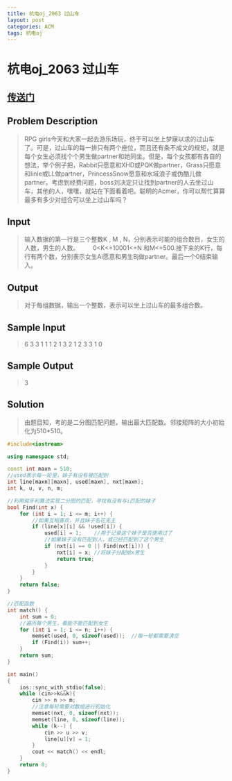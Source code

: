 ```yaml
---
title: 杭电oj_2063 过山车
layout: post
categories: ACM
tags: 杭电oj
---
```

# 杭电oj_2063 过山车

## [传送门](http://acm.hdu.edu.cn/showproblem.php?pid=2063)
 
## Problem Description

> RPG girls今天和大家一起去游乐场玩，终于可以坐上梦寐以求的过山车了。可是，过山车的每一排只有两个座位，而且还有条不成文的规矩，就是每个女生必须找个个男生做partner和她同坐。但是，每个女孩都有各自的想法，举个例子把，Rabbit只愿意和XHD或PQK做partner，Grass只愿意和linle或LL做partner，PrincessSnow愿意和水域浪子或伪酷儿做partner。考虑到经费问题，boss刘决定只让找到partner的人去坐过山车，其他的人，嘿嘿，就站在下面看着吧。聪明的Acmer，你可以帮忙算算最多有多少对组合可以坐上过山车吗？

## Input

> 输入数据的第一行是三个整数K , M , N，分别表示可能的组合数目，女生的人数，男生的人数。
&emsp;&emsp;0<K<=10001<=N 和M<=500.接下来的K行，每行有两个数，分别表示女生Ai愿意和男生Bj做partner。最后一个0结束输入。

## Output

> 对于每组数据，输出一个整数，表示可以坐上过山车的最多组合数。

## Sample Input

> 6 3 3
1 1
1 2
1 3
2 1
2 3
3 1
0

## Sample Output

> 3

## Solution

> 由题目知，考的是二分图匹配问题，输出最大匹配数。邻接矩阵的大小初始化为510*510。

```c++
#include<iostream>

using namespace std;

const int maxn = 510;
//used表示每一轮里，妹子有没有被匹配到
int line[maxn][maxn], used[maxn], nxt[maxn];
int k, u, v, n, m;

//利用匈牙利算法实现二分图的匹配，寻找有没有与i匹配的妹子
bool Find(int x) {
	for (int i = 1; i <= m; i++) {
		//如果互相喜欢，并且妹子名花无主
		if (line[x][i] && !used[i]) {
			used[i] = 1;	//用于记录这个妹子是否使用过了
			//如果妹子没有匹配到人，或已经匹配到了这个男生
			if (nxt[i] == 0 || Find(nxt[i])) {
				nxt[i] = x;	//将妹子分配给x男生
				return true;
			}
		}
	}
	return false;
}

//匹配函数
int match() {
	int sum = 0;
	//遍历每个男生，看能不能匹配到女生
	for (int i = 1; i <= n; i++) {
		memset(used, 0, sizeof(used));	//每一轮都需要清空
		if (Find(i)) sum++;
	}
	return sum;
}

int main()
{
	ios::sync_with_stdio(false);
	while (cin>>k&&k){
		cin >> n >> m;
		//注意每轮需要对数组进行初始化
		memset(nxt, 0, sizeof(nxt));
		memset(line, 0, sizeof(line));
		while (k--) {
			cin >> u >> v;
			line[u][v] = 1;
		}
		cout << match() << endl;
	}
	return 0;
}

```